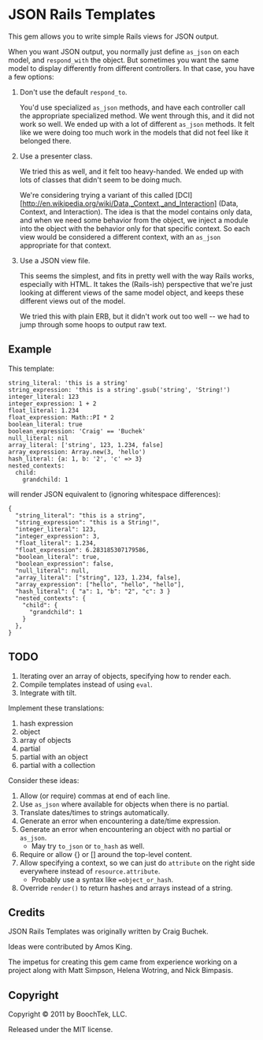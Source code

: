 JSON Rails Templates
====================

This gem allows you to write simple Rails views for JSON output.

When you want JSON output, you normally just define ``as_json`` on each
model, and ``respond_with`` the object. But sometimes you want the same
model to display differently from different controllers. In that case,
you have a few options:

1. Don't use the default ``respond_to``.

   You'd use specialized ``as_json`` methods, and have each controller
   call the appropriate specialized method. We went through this, and it
   did not work so well. We ended up with a lot of different ``as_json``
   methods. It felt like we were doing too much work in the models that
   did not feel like it belonged there.

2. Use a presenter class.

   We tried this as well, and it felt too heavy-handed. We ended up with
   lots of classes that didn't seem to be doing much.

   We're considering trying a variant of this called [DCI][http://en.wikipedia.org/wiki/Data,_Context,_and_Interaction]
   (Data, Context, and Interaction). The idea is that the model contains
   only data, and when we need some behavior from the object, we inject a
   module into the object with the behavior only for that specific
   context. So each view would be considered a different context, with an
   ``as_json`` appropriate for that context.

3. Use a JSON view file.

   This seems the simplest, and fits in pretty well with the way Rails
   works, especially with HTML. It takes the (Rails-ish) perspective that
   we're just looking at different views of the same model object, and
   keeps these different views out of the model.

   We tried this with plain ERB, but it didn't work out too well -- we
   had to jump through some hoops to output raw text.


## Example ##

This template:

    string_literal: 'this is a string'
    string_expression: 'this is a string'.gsub('string', 'String!')
    integer_literal: 123
    integer_expression: 1 + 2
    float_literal: 1.234
    float_expression: Math::PI * 2
    boolean_literal: true
    boolean_expression: 'Craig' == 'Buchek'
    null_literal: nil
    array_literal: ['string', 123, 1.234, false]
    array_expression: Array.new(3, 'hello')
    hash_literal: {a: 1, b: '2', 'c' => 3}
    nested_contexts:
      child:
        grandchild: 1

will render JSON equivalent to (ignoring whitespace differences):

    {
      "string_literal": "this is a string",
      "string_expression": "this is a String!",
      "integer_literal": 123,
      "integer_expression": 3,
      "float_literal": 1.234,
      "float_expression": 6.283185307179586,
      "boolean_literal": true,
      "boolean_expression": false,
      "null_literal": null,
      "array_literal": ["string", 123, 1.234, false],
      "array_expression": ["hello", "hello", "hello"],
      "hash_literal": { "a": 1, "b": "2", "c": 3 }
      "nested_contexts": {
        "child": {
          "grandchild": 1
        }
      },
    }


## TODO ##

1. Iterating over an array of objects, specifying how to render each.
1. Compile templates instead of using `eval`.
1. Integrate with tilt.

Implement these translations:

1. hash expression
1. object
1. array of objects
1. partial
1. partial with an object
1. partial with a collection

Consider these ideas:

1. Allow (or require) commas at end of each line.
1. Use ``as_json`` where available for objects when there is no partial.
1. Translate dates/times to strings automatically.
1. Generate an error when encountering a date/time expression.
1. Generate an error when encountering an object with no partial or ``as_json``.
    - May try ``to_json`` or ``to_hash`` as well.
1. Require or allow {} or [] around the top-level content.
1. Allow specifying a context, so we can just do ``attribute`` on the right side everywhere instead of ``resource.attribute``.
    - Probably use a syntax like ``=object_or_hash``.
1. Override ``render()`` to return hashes and arrays instead of a string.


## Credits ##

JSON Rails Templates was originally written by Craig Buchek.

Ideas were contributed by Amos King.

The impetus for creating this gem came from experience working on a
project along with Matt Simpson, Helena Wotring, and Nick Bimpasis.


## Copyright ##

Copyright © 2011 by BoochTek, LLC.

Released under the MIT license.
